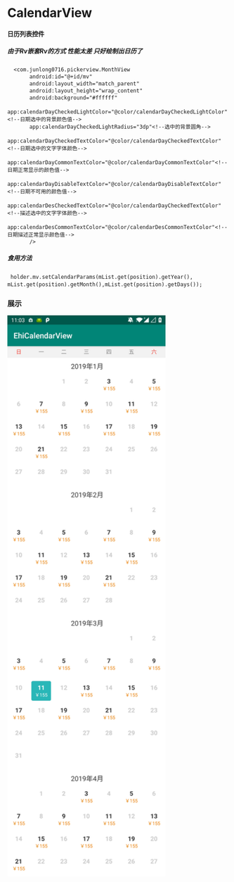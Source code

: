 # CalendarView
#### 日历列表控件
##### 由于Rv嵌套Rv的方式 性能太差 只好绘制出日历了

 ```
   <com.junlong0716.pickerview.MonthView
        android:id="@+id/mv"
        android:layout_width="match_parent"
        android:layout_height="wrap_content"
        android:background="#ffffff"
        app:calendarDayCheckedLightColor="@color/calendarDayCheckedLightColor"<!--日期选中的背景颜色值-->
        app:calendarDayCheckedLightRadius="3dp"<!--选中的背景圆角-->
        app:calendarDayCheckedTextColor="@color/calendarDayCheckedTextColor"<!--日期选中的文字字体颜色-->
        app:calendarDayCommonTextColor="@color/calendarDayCommonTextColor"<!--日期正常显示的颜色值-->
        app:calendarDayDisableTextColor="@color/calendarDayDisableTextColor"<!--日期不可用的颜色值-->
        app:calendarDesCheckedTextColor="@color/calendarDayCheckedTextColor"<!--描述选中的文字字体颜色-->
        app:calendarDesCommonTextColor="@color/calendarDesCommonTextColor"<!--日期描述正常显示颜色值-->
        />
 ```
##### 食用方法

` holder.mv.setCalendarParams(mList.get(position).getYear(), mList.get(position).getMonth(),mList.get(position).getDays());`

### 展示

<img src="https://github.com/Edison0716/CalendarView/blob/master/screen_shot/calendar_view1.jpg" width="360"/>

